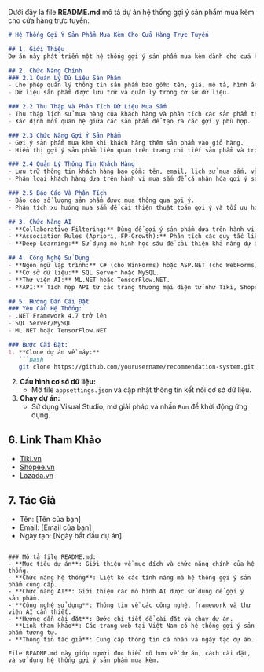 Dưới đây là file **README.md** mô tả dự án hệ thống gợi ý sản phẩm mua kèm cho cửa hàng trực tuyến:

```markdown
# Hệ Thống Gợi Ý Sản Phẩm Mua Kèm Cho Cửa Hàng Trực Tuyến

## 1. Giới Thiệu
Dự án này phát triển một hệ thống gợi ý sản phẩm mua kèm dành cho cửa hàng trực tuyến. Mục tiêu chính là cung cấp gợi ý sản phẩm liên quan hoặc thường được mua kèm khi khách hàng thêm một sản phẩm vào giỏ hàng, giúp tăng giá trị đơn hàng và nâng cao trải nghiệm mua sắm của khách hàng.

## 2. Chức Năng Chính
### 2.1 Quản Lý Dữ Liệu Sản Phẩm
- Cho phép quản lý thông tin sản phẩm bao gồm: tên, giá, mô tả, hình ảnh, danh mục sản phẩm, thương hiệu, kích thước, màu sắc, v.v.
- Dữ liệu sản phẩm được lưu trữ và quản lý trong cơ sở dữ liệu.

### 2.2 Thu Thập Và Phân Tích Dữ Liệu Mua Sắm
- Thu thập lịch sử mua hàng của khách hàng và phân tích các sản phẩm thường được mua cùng nhau.
- Xác định mối quan hệ giữa các sản phẩm để tạo ra các gợi ý phù hợp.

### 2.3 Chức Năng Gợi Ý Sản Phẩm
- Gợi ý sản phẩm mua kèm khi khách hàng thêm sản phẩm vào giỏ hàng.
- Hiển thị gợi ý sản phẩm liên quan trên trang chi tiết sản phẩm và trong quá trình thanh toán.

### 2.4 Quản Lý Thông Tin Khách Hàng
- Lưu trữ thông tin khách hàng bao gồm: tên, email, lịch sử mua sắm, và các sản phẩm ưa thích.
- Phân loại khách hàng dựa trên hành vi mua sắm để cá nhân hóa gợi ý sản phẩm.

### 2.5 Báo Cáo Và Phân Tích
- Báo cáo số lượng sản phẩm được mua thông qua gợi ý.
- Phân tích xu hướng mua sắm để cải thiện thuật toán gợi ý và tối ưu hóa doanh thu.

## 3. Chức Năng AI
- **Collaborative Filtering:** Dùng để gợi ý sản phẩm dựa trên hành vi mua sắm của những người dùng khác.
- **Association Rules (Apriori, FP-Growth):** Phân tích các quy tắc liên kết giữa các sản phẩm dựa trên lịch sử giao dịch để tìm sản phẩm thường được mua cùng nhau.
- **Deep Learning:** Sử dụng mô hình học sâu để cải thiện khả năng dự đoán và gợi ý các sản phẩm phù hợp hơn.

## 4. Công Nghệ Sử Dụng
- **Ngôn ngữ lập trình:** C# (cho WinForms) hoặc ASP.NET (cho WebForms).
- **Cơ sở dữ liệu:** SQL Server hoặc MySQL.
- **Thư viện AI:** ML.NET hoặc TensorFlow.NET.
- **API:** Tích hợp API từ các trang thương mại điện tử như Tiki, Shopee, Lazada để lấy dữ liệu sản phẩm và giao dịch.

## 5. Hướng Dẫn Cài Đặt
### Yêu Cầu Hệ Thống:
- .NET Framework 4.7 trở lên
- SQL Server/MySQL
- ML.NET hoặc TensorFlow.NET

### Bước Cài Đặt:
1. **Clone dự án về máy:**
   ```bash
   git clone https://github.com/yourusername/recommendation-system.git
   ```
2. **Cấu hình cơ sở dữ liệu:**
   - Mở file `appsettings.json` và cập nhật thông tin kết nối cơ sở dữ liệu.
3. **Chạy dự án:**
   - Sử dụng Visual Studio, mở giải pháp và nhấn `Run` để khởi động ứng dụng.

## 6. Link Tham Khảo
- [Tiki.vn](https://tiki.vn)
- [Shopee.vn](https://shopee.vn)
- [Lazada.vn](https://lazada.vn)

## 7. Tác Giả
- Tên: [Tên của bạn]
- Email: [Email của bạn]
- Ngày tạo: [Ngày bắt đầu dự án]
```

### Mô tả file README.md:
- **Mục tiêu dự án**: Giới thiệu về mục đích và chức năng chính của hệ thống.
- **Chức năng hệ thống**: Liệt kê các tính năng mà hệ thống gợi ý sản phẩm cung cấp.
- **Chức năng AI**: Giới thiệu các mô hình AI được sử dụng để gợi ý sản phẩm.
- **Công nghệ sử dụng**: Thông tin về các công nghệ, framework và thư viện AI cần thiết.
- **Hướng dẫn cài đặt**: Bước chi tiết để cài đặt và chạy dự án.
- **Link tham khảo**: Các trang web tại Việt Nam có hệ thống gợi ý sản phẩm tương tự.
- **Thông tin tác giả**: Cung cấp thông tin cá nhân và ngày tạo dự án.

File README.md này giúp người đọc hiểu rõ hơn về dự án, cách cài đặt, và sử dụng hệ thống gợi ý sản phẩm mua kèm.
